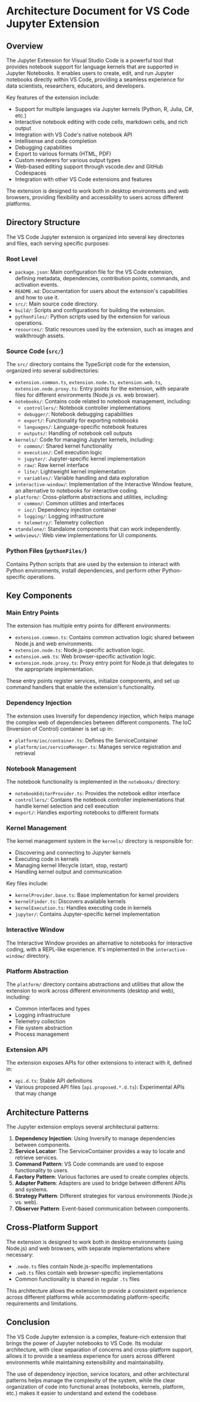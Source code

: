 # Architecture Document for VS Code Jupyter Extension

## Overview

The Jupyter Extension for Visual Studio Code is a powerful tool that provides notebook support for language kernels that are supported in Jupyter Notebooks. It enables users to create, edit, and run Jupyter notebooks directly within VS Code, providing a seamless experience for data scientists, researchers, educators, and developers.

Key features of the extension include:
- Support for multiple languages via Jupyter kernels (Python, R, Julia, C#, etc.)
- Interactive notebook editing with code cells, markdown cells, and rich output
- Integration with VS Code's native notebook API
- Intellisense and code completion
- Debugging capabilities
- Export to various formats (HTML, PDF)
- Custom renderers for various output types
- Web-based editing support through vscode.dev and GitHub Codespaces
- Integration with other VS Code extensions and features

The extension is designed to work both in desktop environments and web browsers, providing flexibility and accessibility to users across different platforms.

## Directory Structure

The VS Code Jupyter extension is organized into several key directories and files, each serving specific purposes:

### Root Level

- `package.json`: Main configuration file for the VS Code extension, defining metadata, dependencies, contribution points, commands, and activation events.
- `README.md`: Documentation for users about the extension's capabilities and how to use it.
- `src/`: Main source code directory.
- `build/`: Scripts and configurations for building the extension.
- `pythonFiles/`: Python scripts used by the extension for various operations.
- `resources/`: Static resources used by the extension, such as images and walkthrough assets.

### Source Code (`src/`)

The `src/` directory contains the TypeScript code for the extension, organized into several subdirectories:

- `extension.common.ts`, `extension.node.ts`, `extension.web.ts`, `extension.node.proxy.ts`: Entry points for the extension, with separate files for different environments (Node.js vs. web browser).
- `notebooks/`: Contains code related to notebook management, including:
  - `controllers/`: Notebook controller implementations
  - `debugger/`: Notebook debugging capabilities
  - `export/`: Functionality for exporting notebooks
  - `languages/`: Language-specific notebook features
  - `outputs/`: Handling of notebook cell outputs
- `kernels/`: Code for managing Jupyter kernels, including:
  - `common/`: Shared kernel functionality
  - `execution/`: Cell execution logic
  - `jupyter/`: Jupyter-specific kernel implementation
  - `raw/`: Raw kernel interface
  - `lite/`: Lightweight kernel implementation
  - `variables/`: Variable handling and data exploration
- `interactive-window/`: Implementation of the Interactive Window feature, an alternative to notebooks for interactive coding.
- `platform/`: Cross-platform abstractions and utilities, including:
  - `common/`: Common utilities and interfaces
  - `ioc/`: Dependency injection container
  - `logging/`: Logging infrastructure
  - `telemetry/`: Telemetry collection
- `standalone/`: Standalone components that can work independently.
- `webviews/`: Web view implementations for UI components.

### Python Files (`pythonFiles/`)

Contains Python scripts that are used by the extension to interact with Python environments, install dependencies, and perform other Python-specific operations.

## Key Components

### Main Entry Points

The extension has multiple entry points for different environments:

- `extension.common.ts`: Contains common activation logic shared between Node.js and web environments.
- `extension.node.ts`: Node.js-specific activation logic.
- `extension.web.ts`: Web browser-specific activation logic.
- `extension.node.proxy.ts`: Proxy entry point for Node.js that delegates to the appropriate implementation.

These entry points register services, initialize components, and set up command handlers that enable the extension's functionality.

### Dependency Injection

The extension uses Inversify for dependency injection, which helps manage the complex web of dependencies between different components. The IoC (Inversion of Control) container is set up in:

- `platform/ioc/container.ts`: Defines the ServiceContainer
- `platform/ioc/serviceManager.ts`: Manages service registration and retrieval

### Notebook Management

The notebook functionality is implemented in the `notebooks/` directory:

- `notebookEditorProvider.ts`: Provides the notebook editor interface
- `controllers/`: Contains the notebook controller implementations that handle kernel selection and cell execution
- `export/`: Handles exporting notebooks to different formats

### Kernel Management

The kernel management system in the `kernels/` directory is responsible for:

- Discovering and connecting to Jupyter kernels
- Executing code in kernels
- Managing kernel lifecycle (start, stop, restart)
- Handling kernel output and communication

Key files include:
- `kernelProvider.base.ts`: Base implementation for kernel providers
- `kernelFinder.ts`: Discovers available kernels
- `kernelExecution.ts`: Handles executing code in kernels
- `jupyter/`: Contains Jupyter-specific kernel implementation

### Interactive Window

The Interactive Window provides an alternative to notebooks for interactive coding, with a REPL-like experience. It's implemented in the `interactive-window/` directory.

### Platform Abstraction

The `platform/` directory contains abstractions and utilities that allow the extension to work across different environments (desktop and web), including:

- Common interfaces and types
- Logging infrastructure
- Telemetry collection
- File system abstraction
- Process management

### Extension API

The extension exposes APIs for other extensions to interact with it, defined in:
- `api.d.ts`: Stable API definitions
- Various proposed API files (`api.proposed.*.d.ts`): Experimental APIs that may change

## Architecture Patterns

The Jupyter extension employs several architectural patterns:

1. **Dependency Injection**: Using Inversify to manage dependencies between components.
2. **Service Locator**: The ServiceContainer provides a way to locate and retrieve services.
3. **Command Pattern**: VS Code commands are used to expose functionality to users.
4. **Factory Pattern**: Various factories are used to create complex objects.
5. **Adapter Pattern**: Adapters are used to bridge between different APIs and systems.
6. **Strategy Pattern**: Different strategies for various environments (Node.js vs. web).
7. **Observer Pattern**: Event-based communication between components.

## Cross-Platform Support

The extension is designed to work both in desktop environments (using Node.js) and web browsers, with separate implementations where necessary:

- `.node.ts` files contain Node.js-specific implementations
- `.web.ts` files contain web browser-specific implementations
- Common functionality is shared in regular `.ts` files

This architecture allows the extension to provide a consistent experience across different platforms while accommodating platform-specific requirements and limitations.

## Conclusion

The VS Code Jupyter extension is a complex, feature-rich extension that brings the power of Jupyter notebooks to VS Code. Its modular architecture, with clear separation of concerns and cross-platform support, allows it to provide a seamless experience for users across different environments while maintaining extensibility and maintainability.

The use of dependency injection, service locators, and other architectural patterns helps manage the complexity of the system, while the clear organization of code into functional areas (notebooks, kernels, platform, etc.) makes it easier to understand and extend the codebase.

